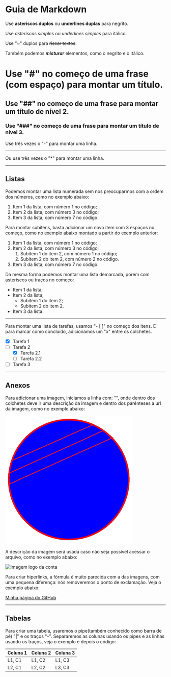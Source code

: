 # Guia de Markdown

Use **asteriscos duplos** ou __underlines duplas__ para negrito.

Use  *asteriscos simples* ou _underlines simples_ para itálico.

Use "~" duplos para ~~riscar textos~~.

Também podemos **_misturar_** elementos, como o negrito e o itálico.


# Use "#" no começo de uma frase (com espaço) para montar um título.

## Use "##" no começo de uma frase para montar um título de nível 2.

### Use "###" no começo de uma frase para montar um título de nível 3.

Use três vezes o "-" para montar uma linha.

---

Ou use três vezes o "*" para montar uma linha.

***

## Listas

Podemos montar uma lista numerada sem nos preocuparmos com a ordem dos números, como no exemplo abaixo:

1. Item 1 da lista, com número 1 no código;
3. Item 2 da lista, com número 3 no código;
7. Item 3 da lista, com número 7 no código.

Para montar subitens, basta adicionar um novo item com 3 espaços no começo, como no exemplo abaixo montado a partir do exemplo anterior:

1. Item 1 da lista, com número 1 no código;
3. Item 2 da lista, com número 3 no código;
   1. Subitem 1 do item 2, com número 1 no código;
   4. Subitem 2 do item 2, com número 2 no código.
7. Item 3 da lista, com número 7 no código.


Da mesma forma podemos montar uma lista demarcada, porém com asteriscos ou traços no começo:

* Item 1 da lista;
* Item 2 da lista;
   * Subitem 1 do item 2;
   * Subitem 2 do item 2.
* Item 3 da lista.

***

Para montar uma lista de tarefas, usamos "- [ ]" no começo dos itens. E para marcar como concluído, adicionamos um "x" entre os colchetes.

- [x] Tarefa 1
- [ ] Tarefa 2
   - [x] Tarefa 2.1
   - [ ] Tarefa 2.2
- [ ] Tarefa 3

***

## Anexos

Para adicionar uma imagem, iniciamos a linha com: "![]()", onde dentro dos colchetes deve ir uma descrição da imagem e dentro dos parênteses a url da imagem, como no exemplo abaixo:

![Imagem logo da conta](https://github.com/vinis-moraes/Guia-de-Markdown/blob/main/81641780.png)

A descrição da imagem será usada caso não seja possível acessar o arquivo, como no exemplo abaixo:

![Imagem logo da conta]()

Para criar hiperlinks, a fórmula é muito parecida com a das imagens, com uma pequena diferença: nós removeremos o ponto de exclamação. Veja o exemplo abaixo: 

[Minha página do GitHub](https://github.com/vinis-moraes)

***

## Tabelas

Para criar uma tabela, usaremos o pipe(também conhecido como barra de pé) "|" e os traços "-". Separaremos as colunas usando os pipes e as linhas usando os traços, veja o exemplo e depois o código:

Coluna 1 | Coluna 2 | Coluna 3
---|---|---
L1, C1 | L1, C2 | L1, C3
L2, C1 | L2, C2 | L3, C3